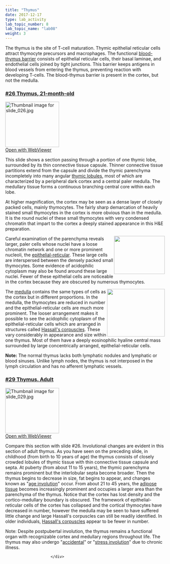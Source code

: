 ```yaml
---
title: "Thymus"
date: 2017-12-17
type: lab_activity
lab_topic_number: 8
lab_topic_name: "lab08"
weight: 3
---
```

<div class="entrybody">
						<p>The thymus is the site of T-cell maturation. Thymic epithelial reticular cells attract thymocyte precursors and macrophages. The functional <u>blood-thymus barrier</u> consists of epithelial reticular cells, their basal laminae, and endothelial cells joined by tight junctions. This barrier keeps antigens in blood vessels from entering the thymus, preventing reaction with developing T-cells. The blood-thymus barrier is present in the cortex, but not the medulla.</p>


<h3><u>#26 Thymus, 21-month-old</u></h3>

<div class="thumbnail"> <a href="http://virtualslides.cumc.columbia.edu/26.svs/view.apml?" target="_blank"><img alt="Thumbnail image for slide_026.jpg" src="/assets/images/slide_026-thumb-170x143-1452.jpg" width="170" height="143" class="mt-image-left"></a><br><a href="http://virtualslides.cumc.columbia.edu/26.svs/view.apml?" target="_blank">Open with WebViewer</a> </div>

<p>This slide shows a section passing through a portion of one thymic lobe, surrounded by its thin connective tissue capsule.  Thinner connective tissue partitions extend from the capsule and divide the thymic parenchyma incompletely into many angular <u>thymic lobules</u>, most of which are characterized by a peripheral dark cortex and a central paler medulla.  The medullary tissue forms a continuous branching central core within each lobe. </p>

<p>At higher magnification, the cortex may be seen as a dense layer of closely packed cells, mainly thymocytes. The fairly sharp demarcation of heavily stained small thymocytes in the cortex is more obvious than in the medulla.  It is the round nuclei of these small thymocytes with very condensed chromatin that impart to the cortex a deeply stained appearance in this <span class="caps">H&amp;E </span>preparation.</p>

<p><img src="/assets/images/26%20thymus%20-%20epithelial%20reticular%20cell.jpg" style="width:160px; height:120px; float:right;">Careful examination of the parenchyma reveals larger, paler cells whose nuclei have a loose chromatin network and one or more prominent nucleoli, the <u>epithelial-reticular</u>.  These large cells are interspersed between the densely packed small thymocytes. Some evidence of acidophilic cytoplasm may also be found around these large nuclei. Fewer of these epithelial cells are noticeable in the cortex because they are obscured by numerous thymocytes.</p>

<p><img src="/assets/images/26%20thymus%20-%20hassals%20corpuscle.jpg" style="width:182px; height:150px; float:right;">The <u>medulla</u> contains the same types of cells as the cortex but in different proportions. In the medulla, the thymocytes are reduced in number and the epithelial-reticular cells are much more prominent. The looser arrangement makes it possible to see the acidophilic cytoplasm of the epithelial-reticular cells which are arranged in structures called <u>Hassall's corpuscles</u>. These vary considerably in appearance and size within one thymus. Most of them have a deeply eosinophilic hyaline central mass surrounded by large concentrically arranged, epithelial-reticular cells.</p>

<p><b>Note:</b> The normal thymus lacks both lymphatic nodules and lymphatic or blood sinuses. Unlike lymph nodes, the thymus is not interposed in the lymph circulation and has no afferent lymphatic vessels.</p>

<h3><u>#29 Thymus. Adult</u></h3>

<div class="thumbnail"> <a href="http://virtualslides.cumc.columbia.edu/29.svs/view.apml?" target="_blank"><img alt="Thumbnail image for slide_029.jpg" src="/assets/images/slide_029-thumb-170x143-1458.jpg" width="170" height="143" class="mt-image-left"></a><br><a href="http://virtualslides.cumc.columbia.edu/29.svs/view.apml?" target="_blank">Open with WebViewer</a> </div>

<p>Compare this section with slide #26.  Involutional changes are evident in this section of adult thymus.  As you have seen on the preceding slide, in childhood (from birth to 10 years of age) the thymus consists of closely crowded lobules of thymic tissue with thin connective tissue capsule and septa.  At puberty (from about 11 to 15 years), the thymic parenchyma remains prominent but the interlobular septa become broader.  Then the thymus begins to decrease in size, fat begins to appear, and changes known as "<u>age involution</u>" occur. From about 21 to 45 years, the <u>adipose tissue</u> becomes increasingly prominent and occupies a larger area than the parenchyma of the thymus.  Notice that the cortex has lost density and the cortico-medullary boundary is obscured. The framework of epithelial-reticular cells of the cortex has collapsed and the cortical thymocytes have decreased in number, however the medulla may be seen to have suffered little change and large Hassall's corpuscles can still be readily identified.  In older individuals, <u>Hassall's corpuscles</u> appear to be fewer in number.</p>

<p>Note: Despite postpubertal involution, the thymus remains a functional organ with recognizable cortex and medullary regions throughout life. The thymus may also undergo "<u>accidental</u>" or "<u>stress involution</u>" due to chronic illness.</p>
						
						
						</div>
